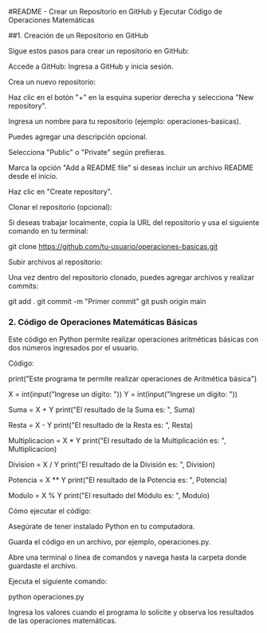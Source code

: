 #README - Crear un Repositorio en GitHub y Ejecutar Código de Operaciones Matemáticas

##1. Creación de un Repositorio en GitHub

Sigue estos pasos para crear un repositorio en GitHub:

Accede a GitHub: Ingresa a GitHub y inicia sesión.

Crea un nuevo repositorio:

Haz clic en el botón "+" en la esquina superior derecha y selecciona "New repository".

Ingresa un nombre para tu repositorio (ejemplo: operaciones-basicas).

Puedes agregar una descripción opcional.

Selecciona "Public" o "Private" según prefieras.

Marca la opción "Add a README file" si deseas incluir un archivo README desde el inicio.

Haz clic en "Create repository".

Clonar el repositorio (opcional):

Si deseas trabajar localmente, copia la URL del repositorio y usa el siguiente comando en tu terminal:

git clone https://github.com/tu-usuario/operaciones-basicas.git

Subir archivos al repositorio:

Una vez dentro del repositorio clonado, puedes agregar archivos y realizar commits:

git add .
git commit -m "Primer commit"
git push origin main

### 2. Código de Operaciones Matemáticas Básicas

Este código en Python permite realizar operaciones aritméticas básicas con dos números ingresados por el usuario.

Código:

print("Este programa te permite realizar operaciones de Aritmética básica")

X = int(input("Ingrese un dígito: "))
Y = int(input("Ingrese un dígito: "))

Suma = X + Y
print("El resultado de la Suma es: ", Suma)

Resta = X - Y
print("El resultado de la Resta es: ", Resta)

Multiplicacion = X * Y
print("El resultado de la Multiplicación es: ", Multiplicacion)

Division = X / Y
print("El resultado de la División es: ", Division)

Potencia = X ** Y
print("El resultado de la Potencia es: ", Potencia)

Modulo = X % Y
print("El resultado del Módulo es: ", Modulo)

Cómo ejecutar el código:

Asegúrate de tener instalado Python en tu computadora.

Guarda el código en un archivo, por ejemplo, operaciones.py.

Abre una terminal o línea de comandos y navega hasta la carpeta donde guardaste el archivo.

Ejecuta el siguiente comando:

python operaciones.py

Ingresa los valores cuando el programa lo solicite y observa los resultados de las operaciones matemáticas.
